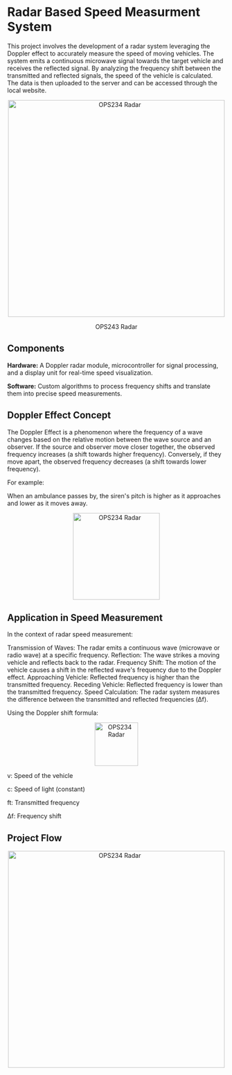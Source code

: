 # Radar Based Speed Measurment System
This project involves the development of a radar system leveraging the Doppler effect to accurately measure the speed of moving vehicles. The system emits a continuous microwave signal towards the target vehicle and receives the reflected signal. By analyzing the frequency shift between the transmitted and reflected signals, the speed of the vehicle is calculated. The data is then uploaded to the server and can be accessed through the local website.
<p align="center">
  <img src="https://github.com/user-attachments/assets/0047bef1-f741-4480-a9f4-ecb6210c86f1" alt="OPS234 Radar" height="500">
</p>
<p align="center">
  OPS243 Radar
</p>


## Components
**Hardware:** A Doppler radar module, microcontroller for signal processing, and a display unit for real-time speed visualization.

**Software:** Custom algorithms to process frequency shifts and translate them into precise speed measurements.
## Doppler Effect Concept
The Doppler Effect is a phenomenon where the frequency of a wave changes based on the relative motion between the wave source and an observer. If the source and observer move closer together, the observed frequency increases (a shift towards higher frequency). Conversely, if they move apart, the observed frequency decreases (a shift towards lower frequency).

For example:

When an ambulance passes by, the siren's pitch is higher as it approaches and lower as it moves away.

<p align="center">
  <img src="https://github.com/user-attachments/assets/81d7020b-d103-4514-9ad1-65eefe27bd1f" alt="OPS234 Radar" height="200">
</p>

## Application in Speed Measurement
In the context of radar speed measurement:

Transmission of Waves: The radar emits a continuous wave (microwave or radio wave) at a specific frequency.
Reflection: The wave strikes a moving vehicle and reflects back to the radar.
Frequency Shift: The motion of the vehicle causes a shift in the reflected wave's frequency due to the Doppler effect.
Approaching Vehicle: Reflected frequency is higher than the transmitted frequency.
Receding Vehicle: Reflected frequency is lower than the transmitted frequency.
Speed Calculation:
The radar system measures the difference between the transmitted and reflected frequencies (Δf).

Using the Doppler shift formula:
<p align="center">
  <img src="https://github.com/user-attachments/assets/9a476a25-28bc-4e65-b30e-38fdd95e805c" alt="OPS234 Radar" height="100">
</p>

​v: Speed of the vehicle

c: Speed of light (constant)

ft: Transmitted frequency

Δf: Frequency shift

## Project Flow

<p align="center">
  <img src="https://github.com/user-attachments/assets/ac7cff65-5d71-429b-af72-a6b93fdd038b" alt="OPS234 Radar" height="500">
</p>




